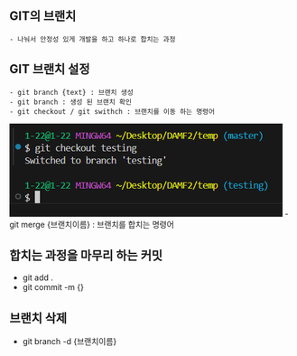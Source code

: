 ## GIT의 브랜치
    - 나눠서 안정성 있게 개발을 하고 하나로 합치는 과정

## GIT 브랜치 설정
    - git branch {text} : 브랜치 생성
    - git branch : 생성 된 브랜치 확인
    - git checkout / git swithch : 브랜치를 이동 하는 명령어
![branch](../DAY_3/branch.png)
    - git merge {브랜치이름} : 브랜치를 합치는 명령어

## 합치는 과정을 마무리 하는 커밋
- git add . 
- git commit -m {}

## 브랜치 삭제
- git branch -d {브랜치이름}